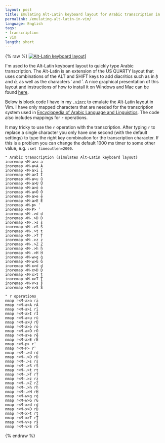 ```yaml
---
layout: post
title: Emulating Alt-Latin keyboard layout for Arabic transcription in Vim
permalink: /emulating-alt-latin-in-vim/
language: English
tags:
- transcription
- vim
length: short
---
```


{% raw %}
[![Alt-Latin keyboard layout](http://mamluk.uchicago.edu/keyboards/)](http://mamluk.uchicago.edu/keyboards/alt-latin-arabic-color.pdf)]

I'm used to the Alt-Latin keyboard layout to quickly type Arabic transcription. The Alt-Latin is an extension of the US QUARTY layout that uses combinations of the ALT and SHIFT keys to add diacritics such as in *ḥ* and&nbsp;*ā,* as well as the characters *ʿ* and&nbsp;*ʾ*. A nice graphical presentation of this layout and instructions of how to install it on Windows and Mac can be found [here](http://mamluk.uchicago.edu/keyboards/). 

Below is block code I have in my [`.vimrc`](https://github.com/andreasmhallberg/dotfiles/blob/master/.vimrc)
to emulate the Alt-Latin layout in Vim. I have only mapped characters that are needed for the transcription system used in [Encyclopedia of Arabic Language and Linguistics](http://referenceworks.brillonline.com/browse/encyclopedia-of-arabic-language-and-linguistics). The code also includes mappings for `r`&nbsp;operations.

It may tricky to use the `r` operation with the transcription. After typing `r` to replace a single character you only have one second (with the default settings) to type the right key combination for the transcription character. If this is a problem you can change the default 1000&nbsp;ms timer to some other value, e.g. `:set timeoutlen=2000`.

``` vim
" Arabic transcription (simulates Alt-Latin keyboard layout)
inoremap <M-a>a ā
inoremap <M-a>A Ā
inoremap <M-a>i ī
inoremap <M-a>I Ī
inoremap <M-a>u ū
inoremap <M-a>U Ū
inoremap <M-a>ō ō
inoremap <M-a>Ō Ō 
inoremap <M-a>e ē
inoremap <M-a>E Ē
inoremap <M-p> ʿ
inoremap <M-P> ʾ
inoremap <M-.>d ḍ
inoremap <M-.>D Ḍ
inoremap <M-.>s ṣ
inoremap <M-.>S Ṣ
inoremap <M-.>t ṭ
inoremap <M-.>T Ṭ
inoremap <M-.>z ẓ
inoremap <M-.>Z Ẓ
inoremap <M-.>h ḥ
inoremap <M-.>H Ḥ
inoremap <M-w>g ġ
inoremap <M-w>G Ġ
inoremap <M-x>d ḏ
inoremap <M-x>D Ḏ
inoremap <M-x>t ṯ
inoremap <M-x>T Ṯ
inoremap <M-v>s š
inoremap <M-v>S Š

" r operations
nmap r<M-a>a rā
nmap r<M-a>A rĀ
nmap r<M-a>i rī
nmap r<M-a>I rĪ
nmap r<M-a>u rū
nmap r<M-a>U rŪ
nmap r<M-a>ō rō
nmap r<M-a>Ō rŌ 
nmap r<M-a>e rē
nmap r<M-a>E rĒ
nmap r<M-p> rʿ
nmap r<M-P> rʾ
nmap r<M-.>d rḍ
nmap r<M-.>D rḌ
nmap r<M-.>s rṣ
nmap r<M-.>S rṢ
nmap r<M-.>t rṭ
nmap r<M-.>T rṬ
nmap r<M-.>z rẓ
nmap r<M-.>Z rẒ
nmap r<M-.>h rḥ
nmap r<M-.>H rḤ
nmap r<M-w>g rġ
nmap r<M-w>G rĠ
nmap r<M-x>d rḏ
nmap r<M-x>D rḎ
nmap r<M-x>t rṯ
nmap r<M-x>T rṮ
nmap r<M-v>s rš
nmap r<M-v>S rŠ
```
{% endraw %}
